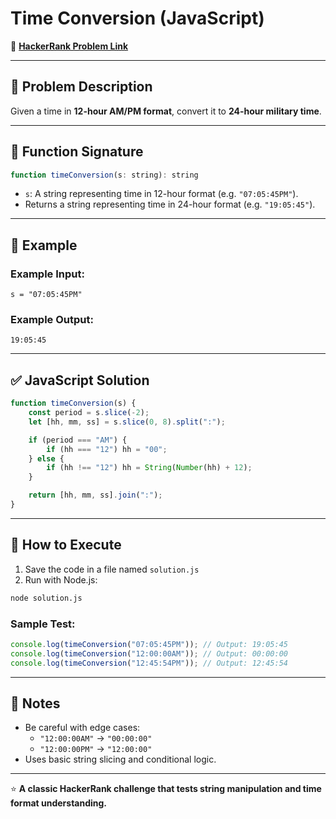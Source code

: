 # Time Conversion (JavaScript)

🔗 **[HackerRank Problem Link](https://www.hackerrank.com/challenges/time-conversion/problem?isFullScreen=true)**

---

## 📖 Problem Description

Given a time in **12-hour AM/PM format**, convert it to **24-hour military time**.

---

## 🧾 Function Signature

```javascript
function timeConversion(s: string): string
```

- `s`: A string representing time in 12-hour format (e.g. `"07:05:45PM"`).
- Returns a string representing time in 24-hour format (e.g. `"19:05:45"`).

---

## 📝 Example

### Example Input:
```text
s = "07:05:45PM"
```

### Example Output:
```text
19:05:45
```

---

## ✅ JavaScript Solution

```javascript
function timeConversion(s) {
    const period = s.slice(-2);
    let [hh, mm, ss] = s.slice(0, 8).split(":");

    if (period === "AM") {
        if (hh === "12") hh = "00";
    } else {
        if (hh !== "12") hh = String(Number(hh) + 12);
    }

    return [hh, mm, ss].join(":");
}
```

---

## 🚀 How to Execute

1. Save the code in a file named `solution.js`
2. Run with Node.js:

```bash
node solution.js
```

### Sample Test:

```javascript
console.log(timeConversion("07:05:45PM")); // Output: 19:05:45
console.log(timeConversion("12:00:00AM")); // Output: 00:00:00
console.log(timeConversion("12:45:54PM")); // Output: 12:45:54
```

---

## 📌 Notes

- Be careful with edge cases:
  - `"12:00:00AM"` → `"00:00:00"`
  - `"12:00:00PM"` → `"12:00:00"`
- Uses basic string slicing and conditional logic.

---

⭐ **A classic HackerRank challenge that tests string manipulation and time format understanding.**
